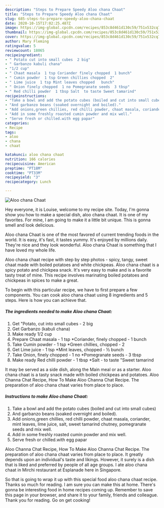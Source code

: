 ```yaml
---
description: "Steps to Prepare Speedy Aloo chana Chaat"
title: "Steps to Prepare Speedy Aloo chana Chaat"
slug: 685-steps-to-prepare-speedy-aloo-chana-chaat
date: 2020-10-15T17:02:25.487Z
image: https://img-global.cpcdn.com/recipes/853c8d461d130c59/751x532cq70/aloo-chana-chaat-recipe-main-photo.jpg
thumbnail: https://img-global.cpcdn.com/recipes/853c8d461d130c59/751x532cq70/aloo-chana-chaat-recipe-main-photo.jpg
cover: https://img-global.cpcdn.com/recipes/853c8d461d130c59/751x532cq70/aloo-chana-chaat-recipe-main-photo.jpg
author: Mary Fleming
ratingvalue: 5
reviewcount: 18065
recipeingredient:
- " Potato cut into small cubes  2 big"
- " Garbanzo kabuli chana"
- "1/2 cup"
- " Chaat masala  1 tsp Coriander finely chopped  1 bunch"
- " Cumin powder  1 tsp Green chillies chopped  2"
- " Lime juice  1 tsp Mint leaves chopped   bunch"
- " Onion finely chopped  1 no Pomegranate seeds  3 tbsp"
- " Red chilli powder  1 tbsp Salt  to taste Sweet tamarind"
recipeinstructions:
- "Take a bowl and add the potato cubes (boiled and cut into small cubes)"
- "And garbanzo beans (soaked overnight and boiled)."
- "Add onions,green chillies, red chilli powder, chaat masala, coriander, mint leaves, lime juice, salt, sweet tamarind chutney, pomegranate seeds and mix well."
- "Add in some freshly roasted cumin powder and mix well."
- "Serve fresh or chilled.with egg papar"
categories:
- Recipe
tags:
- aloo
- chana
- chaat

katakunci: aloo chana chaat 
nutrition: 166 calories
recipecuisine: American
preptime: "PT18M"
cooktime: "PT33M"
recipeyield: "3"
recipecategory: Lunch

---
```



![Aloo chana Chaat](https://img-global.cpcdn.com/recipes/853c8d461d130c59/751x532cq70/aloo-chana-chaat-recipe-main-photo.jpg)

Hey everyone, it is Louise, welcome to my recipe site. Today, I'm gonna show you how to make a special dish, aloo chana chaat. It is one of my favorites. For mine, I am going to make it a little bit unique. This is gonna smell and look delicious.

Aloo chana Chaat is one of the most favored of current trending foods in the world. It is easy, it's fast, it tastes yummy. It's enjoyed by millions daily. They're nice and they look wonderful. Aloo chana Chaat is something that I have loved my whole life.

Aloo chana chaat recipe with step by step photos - spicy, tangy, sweet chaat made with boiled potatoes and white chickpeas. Aloo chana chaat is a spicy potato and chickpea snack. It&#39;s very easy to make and is a favorite tasty treat of mine. This recipe involves marinating boiled potatoes and chickpeas in spices to make a great.


To begin with this particular recipe, we have to first prepare a few components. You can cook aloo chana chaat using 8 ingredients and 5 steps. Here is how you can achieve that.

<!--inarticleads1-->

##### The ingredients needed to make Aloo chana Chaat:

1. Get  &#34;Potato, cut into small cubes - 2 big
1. Get  Garbanzo (kabuli chana)
1. Make ready 1/2 cup
1. Prepare  Chaat masala - 1 tsp *Coriander, finely chopped - 1 bunch
1. Take  Cumin powder - 1 tsp *Green chillies, chopped - 2
1. Get  Lime juice - 1 tsp *Mint leaves, chopped - ½ bunch
1. Take  Onion, finely chopped - 1 no *Pomegranate seeds - 3 tbsp
1. Make ready  Red chilli powder - 1 tbsp *Salt - to taste &#34;Sweet tamarind


It may be served as a side dish, along the Main meal or as a starter. Aloo chana chaat is a tasty snack made with boiled chickpeas and potatoes. Aloo Channa Chat Recipe, How To Make Aloo Channa Chat Recipe. The preparation of aloo chana chaat varies from place to place. 

<!--inarticleads2-->

##### Instructions to make Aloo chana Chaat:

1. Take a bowl and add the potato cubes (boiled and cut into small cubes)
1. And garbanzo beans (soaked overnight and boiled).
1. Add onions,green chillies, red chilli powder, chaat masala, coriander, mint leaves, lime juice, salt, sweet tamarind chutney, pomegranate seeds and mix well.
1. Add in some freshly roasted cumin powder and mix well.
1. Serve fresh or chilled.with egg papar


Aloo Channa Chat Recipe, How To Make Aloo Channa Chat Recipe. The preparation of aloo chana chaat varies from place to place. It greatly depends upon an individual&#39;s taste and likings. However, it surely is a dish that is liked and preferred by people of all age groups. I ate aloo chana chaat in Mirchi restaurant at Esplanade here in Singapore. 

So that is going to wrap it up with this special food aloo chana chaat recipe. Thanks so much for reading. I am sure you can make this at home. There's gonna be interesting food in home recipes coming up. Remember to save this page in your browser, and share it to your family, friends and colleague. Thank you for reading. Go on get cooking!
